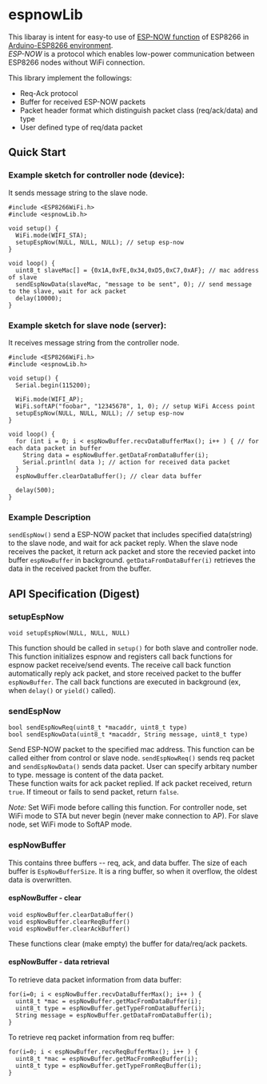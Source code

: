 # espnowLib

This libaray is intent for easy-to use of [ESP-NOW function](https://espressif.com/en/products/software/esp-now/overview) of ESP8266 in [Arduino-ESP8266 environment](https://github.com/esp8266/Arduino).  
*ESP-NOW* is a protocol which enables low-power communication between ESP8266 nodes without WiFi connection.

This library implement the followings:
* Req-Ack protocol
* Buffer for received ESP-NOW packets
* Packet header format which distinguish packet class (req/ack/data) and type
* User defined type of req/data packet

## Quick Start

### Example sketch for controller node (device):
It sends message string to the slave node.
```Arduino
#include <ESP8266WiFi.h>
#include <espnowLib.h>

void setup() {
  WiFi.mode(WIFI_STA);
  setupEspNow(NULL, NULL, NULL); // setup esp-now
}

void loop() {
  uint8_t slaveMac[] = {0x1A,0xFE,0x34,0xD5,0xC7,0xAF}; // mac address of slave
  sendEspNowData(slaveMac, "message to be sent", 0); // send message to the slave, wait for ack packet
  delay(10000);
}
```

### Example sketch for slave node (server):
It receives message string from the controller node.
```Arduino
#include <ESP8266WiFi.h>
#include <espnowLib.h>

void setup() {
  Serial.begin(115200);

  WiFi.mode(WIFI_AP);
  WiFi.softAP("foobar", "12345678", 1, 0); // setup WiFi Access point
  setupEspNow(NULL, NULL, NULL); // setup esp-now
}

void loop() {
  for (int i = 0; i < espNowBuffer.recvDataBufferMax(); i++ ) { // for each data packet in buffer
    String data = espNowBuffer.getDataFromDataBuffer(i);
    Serial.println( data ); // action for received data packet
  }
  espNowBuffer.clearDataBuffer(); // clear data buffer

  delay(500);
}
```
### Example Description
`sendEspNow()` send a ESP-NOW packet that includes specified data(string) to the slave node, and wait for ack packet reply. When the slave node receives the packet, it return ack packet and store the recevied packet into buffer `espNowBuffer` in background. `getDataFromDataBuffer(i)` retrieves the data in the received packet from the buffer.

## API Specification (Digest)

### setupEspNow
```Arduino
void setupEspNow(NULL, NULL, NULL)
```
This function should be called in `setup()` for both slave and controller node.  
This function initializes espnow and registers call back functions for espnow packet receive/send events.
The receive call back function automatically reply ack packet, and store received packet to the buffer `espNowBuffer`.
The call back functions are executed in background (ex, when `delay()` or `yield()` called).

### sendEspNow
```Arduino
bool sendEspNowReq(uint8_t *macaddr, uint8_t type)
bool sendEspNowData(uint8_t *macaddr, String message, uint8_t type)
```
Send ESP-NOW packet to the specified mac address. This function can be called either from control or slave node.
`sendEspNowReq()` sends req packet and `sendEspNowData()` sends data packet. User can specify arbitary number to type. message is content of the data packet.  
These function waits for ack packet replied. If ack packet received, return `true`. If timeout or fails to send packet, return `false`.

*Note:* Set WiFi mode before calling this function. For controller node, set WiFi mode to STA but never begin (never make connection to AP). For slave node, set WiFi mode to SoftAP mode.

### espNowBuffer
This contains three buffers -- req, ack, and data buffer. The size of each buffer is `EspNowBufferSize`.
It is a ring buffer, so when it overflow, the oldest data is overwritten.

#### espNowBuffer - clear
```Arduino
void espNowBuffer.clearDataBuffer()
void espNowBuffer.clearReqBuffer()
void espNowBuffer.clearAckBuffer()
```
These functions clear (make empty) the buffer for data/req/ack packets.

#### espNowBuffer - data retrieval
To retrieve data packet information from data buffer:
```Arduino
for(i=0; i < espNowBuffer.recvDataBufferMax(); i++ ) {
  uint8_t *mac = espNowBuffer.getMacFromDataBuffer(i);
  uint8_t type = espNowBuffer.getTypeFromDataBuffer(i);
  String message = espNowBuffer.getDataFromDataBuffer(i);
}
```
To retrieve req packet information from req buffer:
```Arduino
for(i=0; i < espNowBuffer.recvReqBufferMax(); i++ ) {
  uint8_t *mac = espNowBuffer.getMacFromReqBuffer(i);
  uint8_t type = espNowBuffer.getTypeFromReqBuffer(i);
}
```
